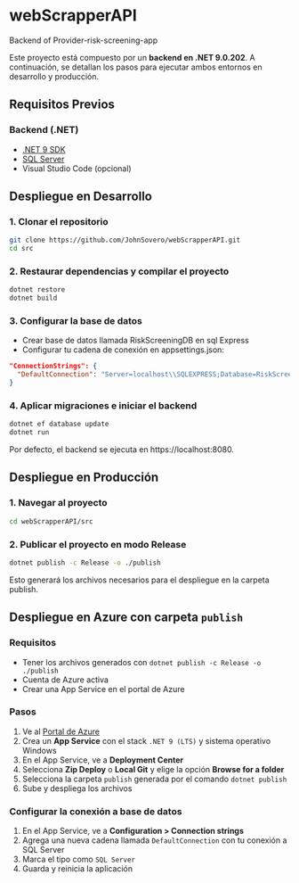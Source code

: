 # webScrapperAPI
Backend of Provider-risk-screening-app

Este proyecto está compuesto por un **backend en .NET 9.0.202**. A continuación, se detallan los pasos para ejecutar ambos entornos en desarrollo y producción.

## Requisitos Previos

### Backend (.NET)

- [.NET 9 SDK](https://dotnet.microsoft.com/en-us/download)
- [SQL Server](https://www.microsoft.com/en-us/sql-server/sql-server-downloads)
- Visual Studio Code (opcional)

## Despliegue en Desarrollo
### 1. Clonar el repositorio
```bash
git clone https://github.com/JohnSovero/webScrapperAPI.git
cd src
```

### 2. Restaurar dependencias y compilar el proyecto

```bash
dotnet restore
dotnet build
```

### 3. Configurar la base de datos
- Crear base de datos llamada RiskScreeningDB en sql Express
- Configurar tu cadena de conexión en appsettings.json:

```json
"ConnectionStrings": {
  "DefaultConnection": "Server=localhost\\SQLEXPRESS;Database=RiskScreeningDB;Trusted_Connection=True;MultipleActiveResultSets=true;TrustServerCertificate=True;"
}
```

### 4. Aplicar migraciones e iniciar el backend

```bash
dotnet ef database update
dotnet run
```

Por defecto, el backend se ejecuta en https://localhost:8080.

## Despliegue en Producción

### 1. Navegar al proyecto
```bash
cd webScrapperAPI/src
```

### 2. Publicar el proyecto en modo Release
```bash
dotnet publish -c Release -o ./publish
```
Esto generará los archivos necesarios para el despliegue en la carpeta publish.

## Despliegue en Azure con carpeta `publish`

### Requisitos

- Tener los archivos generados con `dotnet publish -c Release -o ./publish`
- Cuenta de Azure activa
- Crear una App Service en el portal de Azure

### Pasos

1. Ve al [Portal de Azure](https://portal.azure.com)
2. Crea un **App Service** con el stack `.NET 9 (LTS)` y sistema operativo Windows
3. En el App Service, ve a **Deployment Center**
4. Selecciona **Zip Deploy** o **Local Git** y elige la opción **Browse for a folder**
5. Selecciona la carpeta `publish` generada por el comando `dotnet publish`
6. Sube y despliega los archivos

### Configurar la conexión a base de datos

1. En el App Service, ve a **Configuration > Connection strings**
2. Agrega una nueva cadena llamada `DefaultConnection` con tu conexión a SQL Server
3. Marca el tipo como `SQL Server`
4. Guarda y reinicia la aplicación